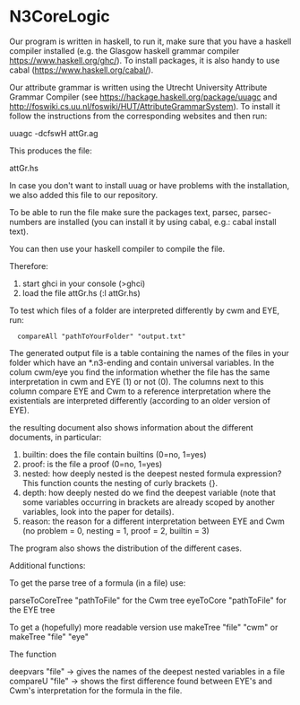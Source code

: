 # N3CoreLogic

Our program is written in haskell, to run it, make sure that you have a haskell compiler installed (e.g. the Glasgow haskell grammar compiler https://www.haskell.org/ghc/).
To install packages, it is also handy to use cabal (https://www.haskell.org/cabal/). 



Our attribute grammar is written using the Utrecht University Attribute Grammar Compiler (see https://hackage.haskell.org/package/uuagc and http://foswiki.cs.uu.nl/foswiki/HUT/AttributeGrammarSystem).
To install it follow the instructions from the corresponding websites and then run:

uuagc -dcfswH attGr.ag

This produces the file: 

attGr.hs

In case you don't want to install uuag or have problems with the installation, we also added this file to our repository.


To be able to run the file make sure the packages text, parsec,  parsec-numbers are installed (you can install it by using cabal, e.g.: cabal install text).

You can then use your haskell compiler to compile the file.

Therefore:
1. start ghci in your console (>ghci)
2. load the file attGr.hs (:l attGr.hs)

To test which files of a folder are interpreted differently by cwm and EYE, run:

      compareAll "pathToYourFolder" "output.txt"

The generated output file is a table containing the names of the files in your folder which have an *.n3-ending and contain universal variables. In the colum cwm/eye you find
the information whether the file has the same interpretation in cwm and EYE (1) or not (0). The columns next to this column 
compare EYE and Cwm to a reference interpretation where the existentials are interpreted differently 
(according to an older version of EYE).

the resulting document also shows information about the different documents, in particular:
1. builtin: does the file contain builtins (0=no, 1=yes)
2. proof: is the file a proof (0=no, 1=yes)
3. nested: how deeply nested is the deepest nested formula expression? This function counts the nesting of curly brackets {}.
4. depth: how deeply nested do we find the deepest variable (note that some variables occurring in brackets are already scoped by another variables, look into the paper for details).
5. reason: the reason for a different interpretation between EYE and Cwm (no problem = 0,  nesting = 1, proof = 2, builtin = 3)


The program also shows the distribution of the different cases.

Additional functions:

To get the parse tree of a formula (in a file) use:

parseToCoreTree "pathToFile" for the Cwm tree
eyeToCore "pathToFile" for the EYE tree

To get a (hopefully) more readable version use
makeTree "file" "cwm"
or
makeTree "file" "eye"


The function

deepvars "file" -> gives the names of the deepest nested variables in a file
compareU "file" -> shows the first difference found between EYE's and Cwm's interpretation for the formula in the file.
 

